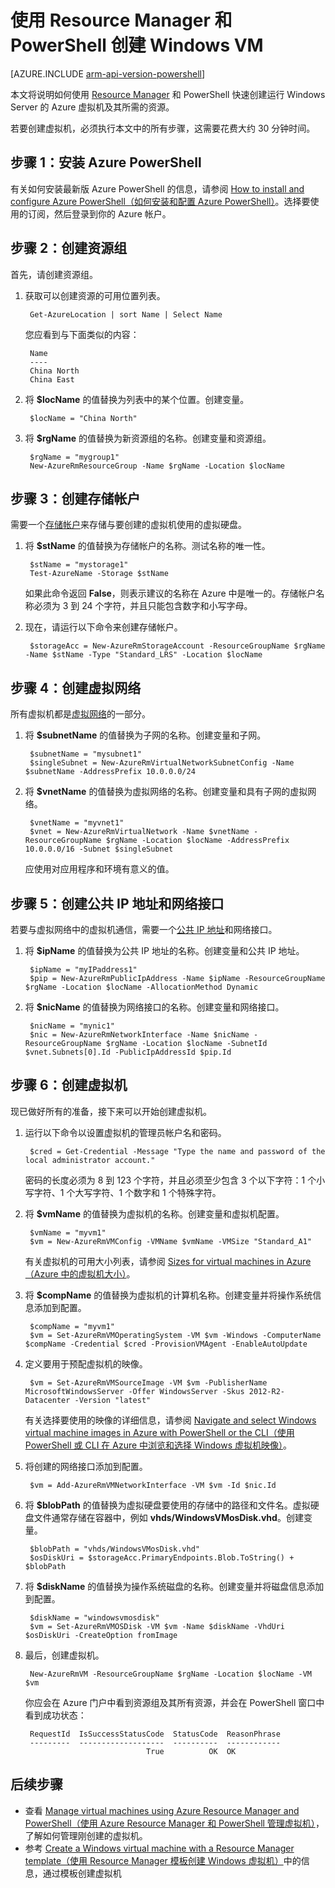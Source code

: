 <!-- ARM: tested -->

<properties
	pageTitle="使用 PowerShell 创建 Azure VM | Azure"
	description="使用 Azure PowerShell 和 Azure Resource Manager 轻松创建运行 Windows Server 的新 VM。"
	services="virtual-machines-windows"
	documentationCenter=""
	authors="davidmu1"
	manager="timlt"
	editor=""
	tags="azure-resource-manager"/>

<tags
	ms.service="virtual-machines-windows"
	ms.date="05/02/2016"
	wacn.date="06/27/2016"/>

# 使用 Resource Manager 和 PowerShell 创建 Windows VM

[AZURE.INCLUDE [arm-api-version-powershell](../includes/arm-api-version-powershell.md)]

本文将说明如何使用 [Resource Manager](/documentation/articles/resource-group-overview) 和 PowerShell 快速创建运行 Windows Server 的 Azure 虚拟机及其所需的资源。

若要创建虚拟机，必须执行本文中的所有步骤，这需要花费大约 30 分钟时间。

## 步骤 1：安装 Azure PowerShell

有关如何安装最新版 Azure PowerShell 的信息，请参阅 [How to install and configure Azure PowerShell（如何安装和配置 Azure PowerShell）](/documentation/articles/powershell-install-configure)。选择要使用的订阅，然后登录到你的 Azure 帐户。
        
## 步骤 2：创建资源组

首先，请创建资源组。

1. 获取可以创建资源的可用位置列表。

	    Get-AzureLocation | sort Name | Select Name
        
    您应看到与下面类似的内容：
    
        Name
        ----
        China North
        China East

2. 将 **$locName** 的值替换为列表中的某个位置。创建变量。

        $locName = "China North"
        
3. 将 **$rgName** 的值替换为新资源组的名称。创建变量和资源组。

        $rgName = "mygroup1"
        New-AzureRmResourceGroup -Name $rgName -Location $locName
    
## 步骤 3：创建存储帐户

需要一个[存储帐户](/documentation/articles/storage-introduction)来存储与要创建的虚拟机使用的虚拟硬盘。

1. 将 **$stName** 的值替换为存储帐户的名称。测试名称的唯一性。

        $stName = "mystorage1"
        Test-AzureName -Storage $stName

    如果此命令返回 **False**，则表示建议的名称在 Azure 中是唯一的。存储帐户名称必须为 3 到 24 个字符，并且只能包含数字和小写字母。
    
2. 现在，请运行以下命令来创建存储帐户。
    
        $storageAcc = New-AzureRmStorageAccount -ResourceGroupName $rgName -Name $stName -Type "Standard_LRS" -Location $locName
        
## 步骤 4：创建虚拟网络

所有虚拟机都是[虚拟网络](/documentation/articles/virtual-networks-overview)的一部分。

1. 将 **$subnetName** 的值替换为子网的名称。创建变量和子网。
    	
        $subnetName = "mysubnet1"
        $singleSubnet = New-AzureRmVirtualNetworkSubnetConfig -Name $subnetName -AddressPrefix 10.0.0.0/24
        
2. 将 **$vnetName** 的值替换为虚拟网络的名称。创建变量和具有子网的虚拟网络。

        $vnetName = "myvnet1"
        $vnet = New-AzureRmVirtualNetwork -Name $vnetName -ResourceGroupName $rgName -Location $locName -AddressPrefix 10.0.0.0/16 -Subnet $singleSubnet
        
    应使用对应用程序和环境有意义的值。
        
## 步骤 5：创建公共 IP 地址和网络接口

若要与虚拟网络中的虚拟机通信，需要一个[公共 IP 地址](/documentation/articles/virtual-network-ip-addresses-overview-arm)和网络接口。

1. 将 **$ipName** 的值替换为公共 IP 地址的名称。创建变量和公共 IP 地址。

        $ipName = "myIPaddress1"
        $pip = New-AzureRmPublicIpAddress -Name $ipName -ResourceGroupName $rgName -Location $locName -AllocationMethod Dynamic
        
2. 将 **$nicName** 的值替换为网络接口的名称。创建变量和网络接口。

        $nicName = "mynic1"
        $nic = New-AzureRmNetworkInterface -Name $nicName -ResourceGroupName $rgName -Location $locName -SubnetId $vnet.Subnets[0].Id -PublicIpAddressId $pip.Id
        
## 步骤 6：创建虚拟机

现已做好所有的准备，接下来可以开始创建虚拟机。

1. 运行以下命令以设置虚拟机的管理员帐户名和密码。

        $cred = Get-Credential -Message "Type the name and password of the local administrator account."
        
    密码的长度必须为 8 到 123 个字符，并且必须至少包含 3 个以下字符：1 个小写字符、1 个大写字符、1 个数字和 1 个特殊字符。
        
2. 将 **$vmName** 的值替换为虚拟机的名称。创建变量和虚拟机配置。

        $vmName = "myvm1"
        $vm = New-AzureRmVMConfig -VMName $vmName -VMSize "Standard_A1"
        
    有关虚拟机的可用大小列表，请参阅 [Sizes for virtual machines in Azure（Azure 中的虚拟机大小）](/documentation/articles/virtual-machines-windows-sizes)。
    
3. 将 **$compName** 的值替换为虚拟机的计算机名称。创建变量并将操作系统信息添加到配置。

        $compName = "myvm1"
        $vm = Set-AzureRmVMOperatingSystem -VM $vm -Windows -ComputerName $compName -Credential $cred -ProvisionVMAgent -EnableAutoUpdate
        
4. 定义要用于预配虚拟机的映像。

        $vm = Set-AzureRmVMSourceImage -VM $vm -PublisherName MicrosoftWindowsServer -Offer WindowsServer -Skus 2012-R2-Datacenter -Version "latest"
        
    有关选择要使用的映像的详细信息，请参阅 [Navigate and select Windows virtual machine images in Azure with PowerShell or the CLI（使用 PowerShell 或 CLI 在 Azure 中浏览和选择 Windows 虚拟机映像）](/documentation/articles/virtual-machines-windows-cli-ps-findimage)。
        
5. 将创建的网络接口添加到配置。

        $vm = Add-AzureRmVMNetworkInterface -VM $vm -Id $nic.Id
        
6. 将 **$blobPath** 的值替换为虚拟硬盘要使用的存储中的路径和文件名。虚拟硬盘文件通常存储在容器中，例如 **vhds/WindowsVMosDisk.vhd**。创建变量。

        $blobPath = "vhds/WindowsVMosDisk.vhd"
        $osDiskUri = $storageAcc.PrimaryEndpoints.Blob.ToString() + $blobPath
        
7. 将 **$diskName** 的值替换为操作系统磁盘的名称。创建变量并将磁盘信息添加到配置。

        $diskName = "windowsvmosdisk"
        $vm = Set-AzureRmVMOSDisk -VM $vm -Name $diskName -VhdUri $osDiskUri -CreateOption fromImage
        
8. 最后，创建虚拟机。

        New-AzureRmVM -ResourceGroupName $rgName -Location $locName -VM $vm

    你应会在 Azure 门户中看到资源组及其所有资源，并会在 PowerShell 窗口中看到成功状态：

        RequestId  IsSuccessStatusCode  StatusCode  ReasonPhrase
        ---------  -------------------  ----------  ------------
                                  True          OK  OK
                                  
## 后续步骤

- 查看 [Manage virtual machines using Azure Resource Manager and PowerShell（使用 Azure Resource Manager 和 PowerShell 管理虚拟机）](/documentation/articles/virtual-machines-windows-ps-manage)，了解如何管理刚创建的虚拟机。
- 参考 [Create a Windows virtual machine with a Resource Manager template（使用 Resource Manager 模板创建 Windows 虚拟机）](/documentation/articles/virtual-machines-windows-ps-template)中的信息，通过模板创建虚拟机

<!---HONumber=Mooncake_0620_2016-->